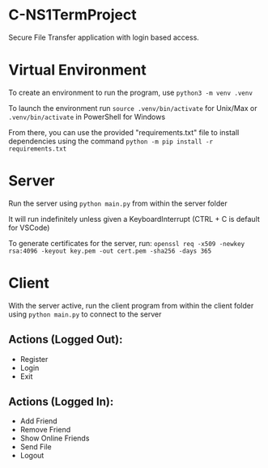 # C-NS1TermProject
Secure File Transfer application with login based access.

# Virtual Environment
To create an environment to run the program, use ```python3 -m venv .venv```

To launch the environment run ```source .venv/bin/activate``` for Unix/Max or ```.venv/bin/activate``` in PowerShell for Windows

From there, you can use the provided "requirements.txt" file to install dependencies using the command ```python -m pip install -r requirements.txt```

# Server
Run the server using ```python main.py``` from within the server folder

It will run indefinitely unless given a KeyboardInterrupt (CTRL + C is default for VSCode)

To generate certificates for the server, run: ```openssl req -x509 -newkey rsa:4096 -keyout key.pem -out cert.pem -sha256 -days 365```

# Client
With the server active, run the client program from within the client folder using ```python main.py``` to connect to the server

  ## Actions (Logged Out):
  - Register
  - Login
  - Exit

  ## Actions (Logged In):
  - Add Friend
  - Remove Friend
  - Show Online Friends
  - Send File
  - Logout
